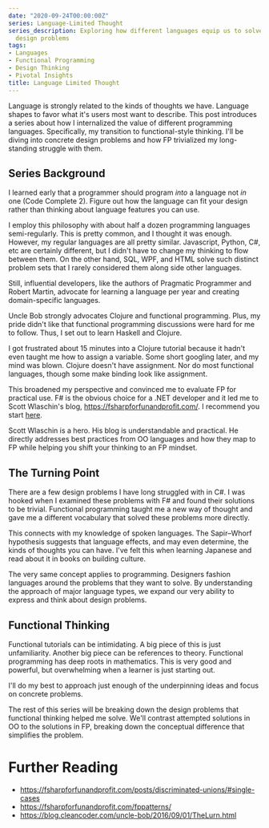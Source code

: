 ```yaml
---
date: "2020-09-24T00:00:00Z"
series: Language-Limited Thought
series_description: Exploring how different languages equip us to solve different
  design problems
tags:
- Languages
- Functional Programming
- Design Thinking
- Pivotal Insights
title: Language Limited Thought
---
```


Language is strongly related to the kinds of thoughts we have. Language shapes to favor what it's users most want to describe. This post introduces a series about how I internalized the value of different programming languages. Specifically, my transition to functional-style thinking. I'll be diving into concrete design problems and how FP trivialized my long-standing struggle with them.
<!--more-->

## Series Background

I learned early that a programmer should program *into* a language not *in* one (Code Complete 2). Figure out how the language can fit your design rather than thinking about language features you can use. 

I employ this philosophy with about half a dozen programming languages semi-regularly. This is pretty common, and I thought it was enough. However, my regular languages are all pretty similar. Javascript, Python, C#, etc are certainly different, but I didn't have to change my thinking to flow between them. On the other hand, SQL, WPF, and HTML solve such distinct problem sets that I rarely considered them along side other languages.

Still, influential developers, like the authors of Pragmatic Programmer and Robert Martin, advocate for learning a language per year and creating domain-specific languages.

Uncle Bob strongly advocates Clojure and functional programming. Plus, my pride didn't like that functional programming discussions were hard for me to follow. Thus, I set out to learn Haskell and Clojure.

I got frustrated about 15 minutes into a Clojure tutorial because it hadn't even taught me how to assign a variable. Some short googling later, and my mind was blown. Clojure doesn't have assignment. Nor do most functional languages, though some make binding look like assignment.

This broadened my perspective and convinced me to evaluate FP for practical use. F# is the obvious choice for a .NET developer and it led me to Scott Wlaschin's blog, https://fsharpforfunandprofit.com/. I recommend you start [here](https://fsharpforfunandprofit.com/fppatterns/).

Scott Wlaschin is a hero. His blog is understandable and practical. He directly addresses best practices from OO languages and how they map to FP while helping you shift your thinking to an FP mindset.

## The Turning Point

There are a few design problems I have long struggled with in C#. I was hooked when I examined these problems with F# and found their solutions to be trivial. Functional programming taught me a new way of thought and gave me a different vocabulary that solved these problems more directly. 

This connects with my knowledge of spoken languages. The Sapir–Whorf hypothesis suggests that language effects, and may even determine, the kinds of thoughts you can have. I've felt this when learning Japanese and read about it in books on building culture.

The very same concept applies to programming. Designers fashion languages around the problems that they want to solve. By understanding the approach of major language types, we expand our very ability to express and think about design problems.

## Functional Thinking
Functional tutorials can be intimidating. A big piece of this is just unfamiliarity. Another big piece can be references to theory. Functional programming has deep roots in mathematics. This is very good and powerful, but overwhelming when a learner is just starting out.

I'll do my best to approach just enough of the underpinning ideas and focus on concrete problems.

The rest of this series will be breaking down the design problems that functional thinking helped me solve. We'll contrast attempted solutions in OO to the solutions in FP, breaking down the conceptual difference that simplifies the problem.



Further Reading
===============
- https://fsharpforfunandprofit.com/posts/discriminated-unions/#single-cases
- https://fsharpforfunandprofit.com/fppatterns/
- https://blog.cleancoder.com/uncle-bob/2016/09/01/TheLurn.html
<!--Uncle bob references the Sapir-whorf theor too
 https://blog.cleancoder.com/uncle-bob/2011/12/11/The-Barbarians-are-at-the-Gates.html -->